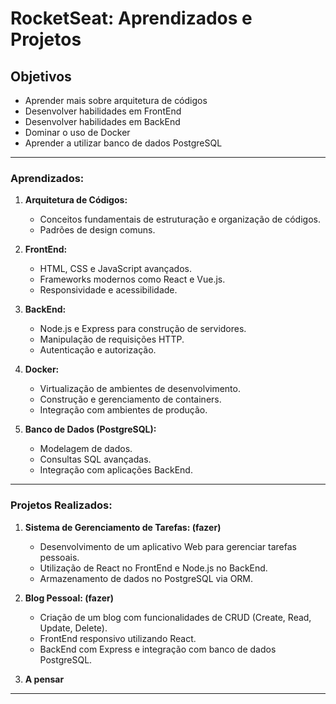 # RocketSeat: Aprendizados e Projetos

## Objetivos
- Aprender mais sobre arquitetura de códigos
- Desenvolver habilidades em FrontEnd
- Desenvolver habilidades em BackEnd
- Dominar o uso de Docker
- Aprender a utilizar banco de dados PostgreSQL

---

### Aprendizados:

1. **Arquitetura de Códigos:**
   - Conceitos fundamentais de estruturação e organização de códigos.
   - Padrões de design comuns.

2. **FrontEnd:**
   - HTML, CSS e JavaScript avançados.
   - Frameworks modernos como React e Vue.js.
   - Responsividade e acessibilidade.

3. **BackEnd:**
   - Node.js e Express para construção de servidores.
   - Manipulação de requisições HTTP.
   - Autenticação e autorização.

4. **Docker:**
   - Virtualização de ambientes de desenvolvimento.
   - Construção e gerenciamento de containers.
   - Integração com ambientes de produção.

5. **Banco de Dados (PostgreSQL):**
   - Modelagem de dados.
   - Consultas SQL avançadas.
   - Integração com aplicações BackEnd.

---

### Projetos Realizados:

1. **Sistema de Gerenciamento de Tarefas: (fazer)**
   - Desenvolvimento de um aplicativo Web para gerenciar tarefas pessoais.
   - Utilização de React no FrontEnd e Node.js no BackEnd.
   - Armazenamento de dados no PostgreSQL via ORM.

2. **Blog Pessoal: (fazer)**
   - Criação de um blog com funcionalidades de CRUD (Create, Read, Update, Delete).
   - FrontEnd responsivo utilizando React.
   - BackEnd com Express e integração com banco de dados PostgreSQL.

3. **A pensar**
---

